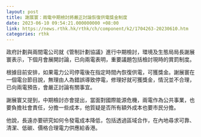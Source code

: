 ```yaml
---
layout: post
title: 謝展寰：兩電中期檢討將嚴正討論恢復供電獎金制度
date: 2023-06-10 09:54:21.000000000 +08:00
link: https://news.rthk.hk/rthk/ch/component/k2/1704263-20230610.htm
categories: rthk
---
```


政府計劃與兩間電公司就《管制計劃協議》進行中期檢討，環境及生態局局長謝展寰表示，下個月會展開討論，已向兩電表明，重要議題包括檢討現時的賞罰制度。

根據目前安排，如果電力公司停電後在指定時間內恢復供電，可獲獎金。謝展寰在一個電台節目說，無理由人為錯誤導致停電，修理好就可獲獎金，情況並不合理，已向兩電預告，會嚴正討論有關事宜。

謝展寰又提到，中期檢討亦會提出，當面對國際能源危機，兩電作為公共事業，也要負擔社會責任，分擔一些成本，他質疑是否所有額外成本也要市民分擔。

他說，長遠亦要研究如何令發電成本降低，包括透過區域合作，在內地尋求可靠、清潔、低碳、價格合理電力供應給香港。
